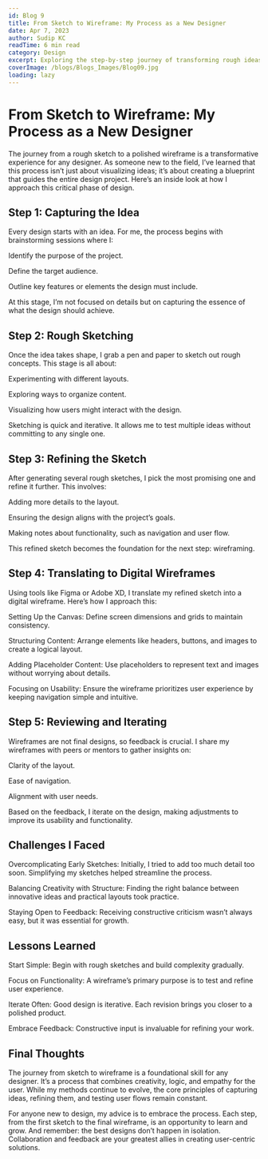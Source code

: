 ```yaml
---
id: Blog 9
title: From Sketch to Wireframe: My Process as a New Designer
date: Apr 7, 2023
author: Sudip KC
readTime: 6 min read
category: Design
excerpt: Exploring the step-by-step journey of transforming rough ideas into structured layouts.
coverImage: /blogs/Blogs_Images/Blog09.jpg
loading: lazy
---
```


# From Sketch to Wireframe: My Process as a New Designer

The journey from a rough sketch to a polished wireframe is a transformative experience for any designer. As someone new to the field, I’ve learned that this process isn’t just about visualizing ideas; it’s about creating a blueprint that guides the entire design project. Here’s an inside look at how I approach this critical phase of design.

## Step 1: Capturing the Idea

Every design starts with an idea. For me, the process begins with brainstorming sessions where I:

Identify the purpose of the project.

Define the target audience.

Outline key features or elements the design must include.

At this stage, I’m not focused on details but on capturing the essence of what the design should achieve.

## Step 2: Rough Sketching

Once the idea takes shape, I grab a pen and paper to sketch out rough concepts. This stage is all about:

Experimenting with different layouts.

Exploring ways to organize content.

Visualizing how users might interact with the design.

Sketching is quick and iterative. It allows me to test multiple ideas without committing to any single one.

## Step 3: Refining the Sketch

After generating several rough sketches, I pick the most promising one and refine it further. This involves:

Adding more details to the layout.

Ensuring the design aligns with the project’s goals.

Making notes about functionality, such as navigation and user flow.

This refined sketch becomes the foundation for the next step: wireframing.

## Step 4: Translating to Digital Wireframes

Using tools like Figma or Adobe XD, I translate my refined sketch into a digital wireframe. Here’s how I approach this:

Setting Up the Canvas: Define screen dimensions and grids to maintain consistency.

Structuring Content: Arrange elements like headers, buttons, and images to create a logical layout.

Adding Placeholder Content: Use placeholders to represent text and images without worrying about details.

Focusing on Usability: Ensure the wireframe prioritizes user experience by keeping navigation simple and intuitive.

## Step 5: Reviewing and Iterating

Wireframes are not final designs, so feedback is crucial. I share my wireframes with peers or mentors to gather insights on:

Clarity of the layout.

Ease of navigation.

Alignment with user needs.

Based on the feedback, I iterate on the design, making adjustments to improve its usability and functionality.

## Challenges I Faced

Overcomplicating Early Sketches: Initially, I tried to add too much detail too soon. Simplifying my sketches helped streamline the process.

Balancing Creativity with Structure: Finding the right balance between innovative ideas and practical layouts took practice.

Staying Open to Feedback: Receiving constructive criticism wasn’t always easy, but it was essential for growth.

## Lessons Learned

Start Simple: Begin with rough sketches and build complexity gradually.

Focus on Functionality: A wireframe’s primary purpose is to test and refine user experience.

Iterate Often: Good design is iterative. Each revision brings you closer to a polished product.

Embrace Feedback: Constructive input is invaluable for refining your work.

## Final Thoughts

The journey from sketch to wireframe is a foundational skill for any designer. It’s a process that combines creativity, logic, and empathy for the user. While my methods continue to evolve, the core principles of capturing ideas, refining them, and testing user flows remain constant.

For anyone new to design, my advice is to embrace the process. Each step, from the first sketch to the final wireframe, is an opportunity to learn and grow. And remember: the best designs don’t happen in isolation. Collaboration and feedback are your greatest allies in creating user-centric solutions.

